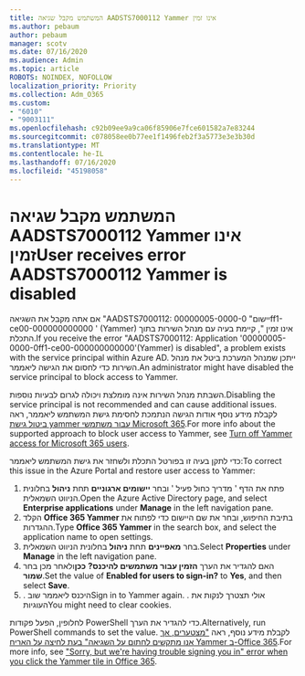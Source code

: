 ```yaml
---
title: המשתמש מקבל שגיאה AADSTS7000112 Yammer אינו זמין
ms.author: pebaum
author: pebaum
manager: scotv
ms.date: 07/16/2020
ms.audience: Admin
ms.topic: article
ROBOTS: NOINDEX, NOFOLLOW
localization_priority: Priority
ms.collection: Adm_O365
ms.custom:
- "6010"
- "9003111"
ms.openlocfilehash: c92b09ee9a9ca06f85906e7fce601582a7e83244
ms.sourcegitcommit: c078058ee0b77ee1f1496feb2f3a5773e3e3b30d
ms.translationtype: MT
ms.contentlocale: he-IL
ms.lasthandoff: 07/16/2020
ms.locfileid: "45198058"
---
```

# <a name="user-receives-error-aadsts7000112-yammer-is-disabled"></a><span data-ttu-id="5274d-102">המשתמש מקבל שגיאה AADSTS7000112 Yammer אינו זמין</span><span class="sxs-lookup"><span data-stu-id="5274d-102">User receives error AADSTS7000112 Yammer is disabled</span></span>

<span data-ttu-id="5274d-103">אם אתה מקבל את השגיאה "AADSTS7000112: יישום" 00000005-0000-0ff1-ce00-000000000000 ' (Yammer) אינו זמין ", קיימת בעיה עם מנהל השירות בתוך התכלת.</span><span class="sxs-lookup"><span data-stu-id="5274d-103">If you receive the error "AADSTS7000112: Application '00000005-0000-0ff1-ce00-000000000000'(Yammer) is disabled", a problem exists with the service principal within Azure AD.</span></span> <span data-ttu-id="5274d-104">ייתכן שמנהל המערכת ביטל את מנהל השירות כדי לחסום את הגישה ליאממר.</span><span class="sxs-lookup"><span data-stu-id="5274d-104">An administrator might have disabled the service principal to block access to Yammer.</span></span>

<span data-ttu-id="5274d-105">השבתת מנהל השירות אינה מומלצת ויכולה לגרום לבעיות נוספות.</span><span class="sxs-lookup"><span data-stu-id="5274d-105">Disabling the service principal is not recommended and can cause additional issues.</span></span> <span data-ttu-id="5274d-106">לקבלת מידע נוסף אודות הגישה הנתמכת לחסימת גישת המשתמש ליאממר, ראה [ביטול גישת yammer עבור משתמשי Microsoft 365](https://docs.microsoft.com/yammer/manage-yammer-users/turn-off-user-access).</span><span class="sxs-lookup"><span data-stu-id="5274d-106">For more info about the supported approach to block user access to Yammer, see [Turn off Yammer access for Microsoft 365 users](https://docs.microsoft.com/yammer/manage-yammer-users/turn-off-user-access).</span></span>  

<span data-ttu-id="5274d-107">כדי לתקן בעיה זו בפורטל התכלת ולשחזר את גישת המשתמש ליאממר:</span><span class="sxs-lookup"><span data-stu-id="5274d-107">To correct this issue in the Azure Portal and restore user access to Yammer:</span></span>

1.  <span data-ttu-id="5274d-108">פתח את הדף ' מדריך כחול פעיל ' ובחר **יישומים ארגוניים** תחת **ניהול** בחלונית הניווט השמאלית.</span><span class="sxs-lookup"><span data-stu-id="5274d-108">Open the Azure Active Directory page, and select **Enterprise applications** under **Manage** in the left navigation pane.</span></span>
3.  <span data-ttu-id="5274d-109">הקלד **Office 365 Yammer** בתיבת החיפוש, ובחר את שם היישום כדי לפתוח את ההגדרות.</span><span class="sxs-lookup"><span data-stu-id="5274d-109">Type **Office 365 Yammer** in the search box, and select the application name to open settings.</span></span>
4.  <span data-ttu-id="5274d-110">בחר **מאפיינים** תחת **ניהול** בחלונית הניווט השמאלית.</span><span class="sxs-lookup"><span data-stu-id="5274d-110">Select **Properties** under **Manage** in the left navigation pane.</span></span>
5.  <span data-ttu-id="5274d-111">האם להגדיר את הערך **הזמין עבור משתמשים להיכנס?** **ככן**ולאחר מכן בחר **שמור**.</span><span class="sxs-lookup"><span data-stu-id="5274d-111">Set the value of **Enabled for users to sign-in?** to **Yes**, and then select **Save**.</span></span>
6.  <span data-ttu-id="5274d-112">. היכנס ליאממר שוב</span><span class="sxs-lookup"><span data-stu-id="5274d-112">Sign in to Yammer again.</span></span> <span data-ttu-id="5274d-113">. אולי תצטרך לנקות את העוגיות</span><span class="sxs-lookup"><span data-stu-id="5274d-113">You might need to clear cookies.</span></span>

<span data-ttu-id="5274d-114">לחלופין, הפעל פקודות PowerShell כדי להגדיר את הערך.</span><span class="sxs-lookup"><span data-stu-id="5274d-114">Alternatively, run PowerShell commands to set the value.</span></span> <span data-ttu-id="5274d-115">לקבלת מידע נוסף, ראה ["מצטערים, אך אנו מתקשים לחתום על השגיאה" בעת לחיצה על האריח Yammer ב-Office 365](https://docs.microsoft.com/yammer/troubleshoot-problems/error-when-click-the-yammer-tile-in-office-365).</span><span class="sxs-lookup"><span data-stu-id="5274d-115">For more info, see ["Sorry, but we're having trouble signing you in" error when you click the Yammer tile in Office 365](https://docs.microsoft.com/yammer/troubleshoot-problems/error-when-click-the-yammer-tile-in-office-365).</span></span> 